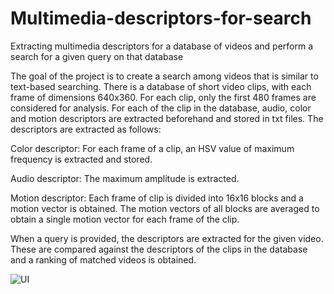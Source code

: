 # Multimedia-descriptors-for-search
Extracting multimedia descriptors for a database of videos and perform a search for a given query on that database

The goal of the project is to create a search among videos that is similar to text-based searching. There is a database of short video clips, with each frame of dimensions 640x360. For each clip, only the first 480 frames are considered for analysis. For each of the clip in the database, audio, color and motion descriptors are extracted beforehand and stored in txt files. The descriptors are extracted as follows:

Color descriptor: For each frame of a clip, an HSV value of maximum frequency is extracted and stored.

Audio descriptor: The maximum amplitude is extracted.

Motion descriptor: Each frame of clip is divided into 16x16 blocks and a motion vector is obtained. The motion vectors of all blocks are averaged to obtain a single motion vector for each frame of the clip.

When a query is provided, the descriptors are extracted for the given video. These are compared against the descriptors of the clips in the database and a ranking of matched videos is obtained.

![UI](/images/UI.png)
